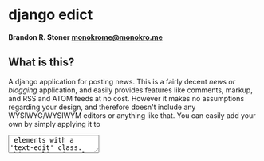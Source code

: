 # django edict
#### Brandon R. Stoner <monokrome@monokro.me>

## What is this?

A django application for posting news. This is a fairly decent *news or
blogging* application, and easily provides features like comments, markup,
and RSS and ATOM feeds at no cost. However it makes no assumptions regarding
your design, and therefore doesn't include any WYSIWYG/WYSIWYM editors or
anything like that. You can easily add your own by simply applying it to
<textarea> elements with a 'text-edit' class. This application also ties into
the django user authentication system to allow multiple users to post, edit,
and delete news articles on the web site.

